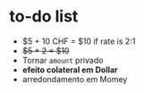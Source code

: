 # to-do list

* $5 + 10 CHF = $10 if rate is 2:1
* ~~$5 * 2 = $10~~
* Tornar `amount` privado
* **efeito colateral em Dollar**
* arredondamento em Momey